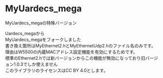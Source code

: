 # MyUardecs_mega
MyUardecs_megaの特殊バージョン<BR>

  Uardecs_megaから<BR>
  MyUardecs_megaをフォークしました<BR>
  書き換え箇所はMyEthernet2.hとMyEthernetUdp2.hのファイル名のみです。<BR>
  理由はW5500の内蔵MACアドレス設定機能を有効にするためです。<BR>
  標準のEthernet2.hでは新バージョンからこの機能が無効になっており旧バージョン1.0.3でしか使えません<BR>
  このライブラリのライセンスはCC BY 4.0とします。<BR>
